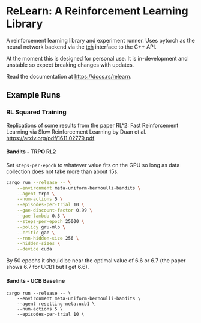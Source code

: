 # ReLearn: A Reinforcement Learning Library
A reinforcement learning library and experiment runner.
Uses pytorch as the neural network backend via the [tch](https://docs.rs/tch)
interface to the C++ API.

At the moment this is designed for personal use. It is in-development and
unstable so expect breaking changes with updates.

Read the documentation at <https://docs.rs/relearn>.

## Example Runs
### RL Squared Training
Replications of some results from the paper
RL^2: Fast Reinforcement Learning via Slow Reinforcement Learning
by Duan et al. <https://arxiv.org/pdf/1611.02779.pdf>

#### Bandits - TRPO RL2
Set `steps-per-epoch` to whatever value fits on the GPU so long as data
collection does not take more than about 15s.
```sh
cargo run --release -- \
    --environment meta-uniform-bernoulli-bandits \
    --agent trpo \
    --num-actions 5 \
    --episodes-per-trial 10 \
    --gae-discount-factor 0.99 \
    --gae-lambda 0.3 \
    --steps-per-epoch 25000 \
    --policy gru-mlp \
    --critic gae \
    --rnn-hidden-size 256 \
    --hidden-sizes \
    --device cuda
```
By 50 epochs it should be near the optimal value of 6.6 or 6.7
(the paper shows 6.7 for UCB1 but I get 6.6).

#### Bandits - UCB Baseline
```
cargo run --release -- \
    --environment meta-uniform-bernoulli-bandits \
    --agent resetting-meta:ucb1 \
    --num-actions 5 \
    --episodes-per-trial 10 \
```

